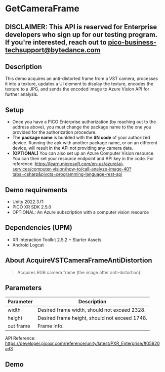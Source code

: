 # GetCameraFrame

## DISCLAIMER: This API is reserved for Enterprise developers who sign up for our testing program. If you're interested, reach out to pico-business-techsupport@bytedance.com


## Description
This demo acquires an anti-distorted frame from a VST camera, processes it into a texture, updates a UI element to display the texture, encodes the texture to a JPG, and sends the encoded image to Azure Vision API for further analysis.

## Setup
- Once you have a PICO Enterprise authorization (by reaching out to the address above), you must change the package name to the one you provided for the authorization procedure.
- The **package name** is bunlded with the **SN code** of your authorized device. Running the apk with another package name, or on an different device, will result in the API not providing any camera data.
- **[OPTIONAL]** You can also set up an Azure Computer Vision resource. You can then set your resource endpoint and API key in the code. For reference: https://learn.microsoft.com/en-us/azure/ai-services/computer-vision/how-to/call-analyze-image-40?tabs=csharp&pivots=programming-language-rest-api

## Demo requirements
- Unity 2022.3.f1
- PICO XR SDK 2.5.0
- OPTIONAL: An Azure subscription with a computer vision resource
## Dependencies (UPM)
- XR Interaction Toolkit 2.5.2 + Starter Assets
- Android Logcat
## About AcquireVSTCameraFrameAntiDistortion

> Acquires RGB camera frame (the image after anti-distortion).

## Parameters

| Parameter  | Description |
| ------------- | ------------- |
| width  | Desired frame width, should not exceed 2328.|   |
| height | Desired frame height, should not exceed 1748. |
| out frame | Frame info. |

API Reference: https://developer.picoxr.com/reference/unity/latest/PXR_Enterprise/#05920ad3

## Demo
